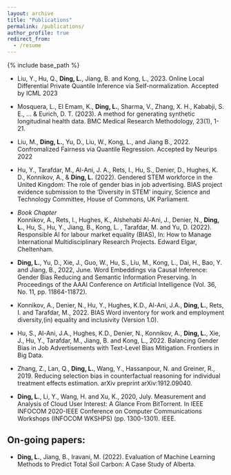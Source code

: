 ```yaml
---
layout: archive
title: "Publications"
permalink: /publications/
author_profile: true
redirect_from:
  - /resume
---
```


{% include base_path %}  

* Liu, Y., Hu, Q., **Ding, L.**, Jiang, B. and Kong, L., 2023. Online Local Differential Private Quantile Inference via Self-normalization. Accepted by ICML 2023
* Mosquera, L., El Emam, K., **Ding, L.**, Sharma, V., Zhang, X. H., Kababji, S. E., ... & Eurich, D. T. (2023). A method for generating synthetic longitudinal health data. BMC Medical Research Methodology, 23(1), 1-21.
* Liu, M., **Ding, L.**, Yu, D., Liu, W., Kong, L., and Jiang B., 2022. Confromalized Fairness via Quantile Regression. Accepted by Neurips 2022


* Hu, Y., Tarafdar, M., Al-Ani, J. A., Rets, I., Hu, S., Denier, D., Hughes, K. D., Konnikov, A., &
**Ding, L.** (2022). Gendered STEM workforce in the United Kingdom: The role of gender bias in
job advertising. BIAS project evidence submission to the ‘Diversity in STEM’ inquiry, Science
and Technology Committee, House of Commons, UK Parliament.

* *Book Chapter* \
Konnikov, A., Rets, I., Hughes, K., Alshehabi Al-Ani, J., Denier, N., **Ding, L.**, Hu, S., Hu, Y., Jiang, B., Kong, L. , Tarafdar, M. and Yu, D. (2022). Responsible AI for labour market equality (BIAS), In: How to Manage International Multidisciplinary Research Projects. Edward Elgar, Cheltenham.

* **Ding, L.**, Yu, D., Xie, J., Guo, W., Hu, S., Liu, M., Kong, L., Dai, H., Bao, Y. and Jiang, B., 2022, June. Word Embeddings via Causal Inference: Gender Bias Reducing and Semantic Information Preserving. In Proceedings of the AAAI Conference on Artificial Intelligence (Vol. 36, No. 11, pp. 11864-11872).

* Konnikov, A., Denier, N., Hu, Y., Hughes, K.D., Al-Ani, J.A., **Ding, L.**, Rets, I. and Tarafdar, M., 2022. BIAS Word inventory for work and employment diversity,(in) equality and inclusivity (Version 1.0).

* Hu, S., Al-Ani, J.A., Hughes, K.D., Denier, N., Konnikov, A., **Ding, L.**, Xie, J., Hu, Y., Tarafdar, M., Jiang, B. and Kong, L., 2022. Balancing Gender Bias in Job Advertisements with Text-Level Bias Mitigation. Frontiers in Big Data.

* Zhang, Z., Lan, Q., **Ding, L.**, Wang, Y., Hassanpour, N. and Greiner, R., 2019. Reducing selection bias in counterfactual reasoning for individual treatment effects estimation. arXiv preprint arXiv:1912.09040.

* **Ding, L.**, Li, Y., Wang, H. and Xu, K., 2020, July. Measurement and Analysis of Cloud User Interest: A Glance From BitTorrent. In IEEE INFOCOM 2020-IEEE Conference on Computer Communications Workshops (INFOCOM WKSHPS) (pp. 1300-1301). IEEE.

## On-going papers:

* **Ding, L.**, Jiang, B., Iravani, M. (2022). Evaluation of Machine Learning Methods to Predict Total
Soil Carbon: A Case Study of Alberta.
